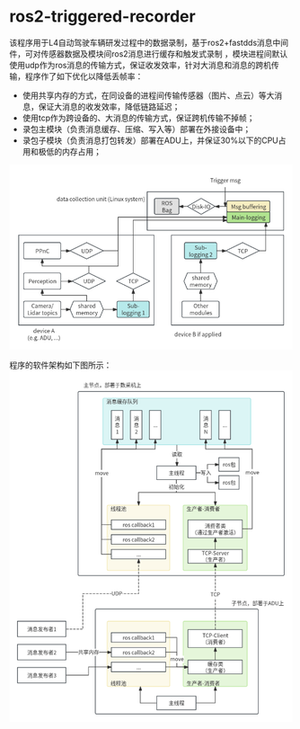 # ros2-triggered-recorder
该程序用于L4自动驾驶车辆研发过程中的数据录制，基于ros2+fastdds消息中间件，可对传感器数据及模块间ros2消息进行缓存和触发式录制 ，模块进程间默认使用udp作为ros消息的传输方式，保证收发效率，针对大消息和消息的跨机传输，程序作了如下优化以降低丢帧率：
- 使用共享内存的方式，在同设备的进程间传输传感器（图片、点云）等大消息，保证大消息的收发效率，降低链路延迟；
- 使用tcp作为跨设备的、大消息的传输方式，保证跨机传输不掉帧；
- 录包主模块（负责消息缓存、压缩、写入等）部署在外接设备中；
- 录包子模块（负责消息打包转发）部署在ADU上，并保证30%以下的CPU占用和极低的内存占用；


![alt text](https://github.com/XH-Yang-archive/ros2-triggered-recorder/blob/main/figures/demo_figure.png?raw=true)


程序的软件架构如下图所示：
![alt text](https://github.com/XH-Yang-archive/ros2-triggered-recorder/blob/main/figures/demo_figure2.png?raw=true)

